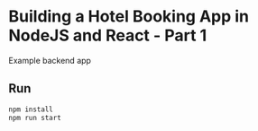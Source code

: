 # Building a Hotel Booking App in NodeJS and React - Part 1

Example backend app

## Run

```bash
npm install
npm run start
```
